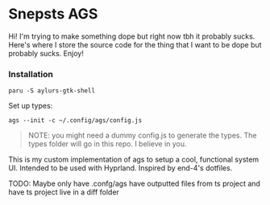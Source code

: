 # Snepsts AGS

Hi! I'm trying to make something dope but right now tbh it probably sucks. Here's where I store the source code for the thing that I want to be dope but probably sucks. Enjoy!

### Installation

`paru -S aylurs-gtk-shell`

Set up types:

`ags --init -c ~/.config/ags/config.js`

> NOTE: you might need a dummy config.js to generate the types. The types folder will go in this repo. I believe in you.

This is my custom implementation of ags to setup a cool, functional system UI. Intended to be used with Hyprland. Inspired by end-4's dotfiles.

TODO: Maybe only have .confg/ags have outputted files from ts project and have ts project live in a diff folder
